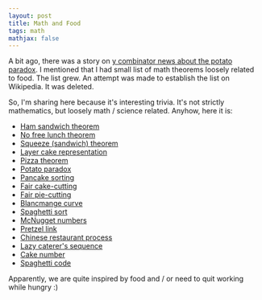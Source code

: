 ```yaml
---
layout: post
title: Math and Food
tags: math 
mathjax: false
---
```

A bit ago, there was a story on [y combinator news about the potato paradox](https://news.ycombinator.com/item?id=9894237). I mentioned that I had small list of math theorems loosely related to food. The list grew. An attempt was made to establish the list on Wikipedia. It was deleted.

So, I'm sharing here because it's interesting trivia. It's not strictly mathematics, but loosely math / science related. Anyhow, here it is:

* [Ham sandwich theorem](https://en.wikipedia.org/wiki/Ham_sandwich_theorem)
* [No free lunch theorem](https://en.wikipedia.org/wiki/No_free_lunch_theorem)
* [Squeeze (sandwich) theorem ](https://en.wikipedia.org/wiki/Squeeze_theorem)
* [Layer cake representation](https://en.wikipedia.org/wiki/Layer_cake_representation)
* [Pizza theorem](https://en.wikipedia.org/wiki/Pizza_theorem)
* [Potato paradox](https://en.wikipedia.org/wiki/Potato_paradox)
* [Pancake sorting](https://en.wikipedia.org/wiki/Pancake_sorting)
* [Fair cake-cutting](https://en.wikipedia.org/wiki/Fair_cake-cutting)
* [Fair pie-cutting](https://en.wikipedia.org/wiki/Fair_pie-cutting)
* [Blancmange curve](https://en.wikipedia.org/wiki/Blancmange_curve)
* [Spaghetti sort](https://en.wikipedia.org/wiki/Spaghetti_sort)
* [McNugget numbers](https://en.wikipedia.org/wiki/Coin_problem#McNugget_numbers)
* [Pretzel link](https://en.wikipedia.org/wiki/Pretzel_link)
* [Chinese restaurant process](https://en.wikipedia.org/wiki/Chinese_restaurant_process)
* [Lazy caterer's sequence](https://en.wikipedia.org/wiki/Lazy_caterer%27s_sequence)
* [Cake number](https://en.wikipedia.org/wiki/Cake_number)
* [Spaghetti code](https://en.wikipedia.org/wiki/Spaghetti_code)

Apparently, we are quite inspired by food and / or need to quit working while hungry :)

